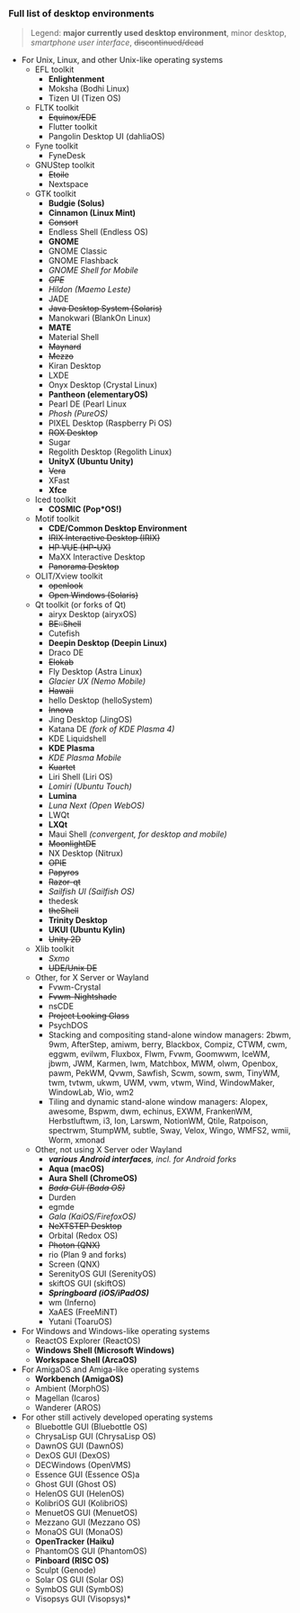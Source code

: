 ### Full list of desktop environments

> Legend: **major currently used desktop environment**, minor desktop, *smartphone user interface*, ~~discontinued/dead~~

* For Unix, Linux, and other Unix-like operating systems
    * EFL toolkit
        * **Enlightenment**
        * Moksha (Bodhi Linux)
        * Tizen UI (Tizen OS)
    * FLTK toolkit
        * ~~Equinox/EDE~~
        * Flutter toolkit
        * Pangolin Desktop UI (dahliaOS)
    * Fyne toolkit
        * FyneDesk
    * GNUStep toolkit
        * ~~Etoile~~
        * Nextspace
    * GTK toolkit
        * **Budgie (Solus)**
        * **Cinnamon (Linux Mint)**
        * ~~Consort~~
        * Endless Shell (Endless OS)
        * **GNOME**
        * GNOME Classic
        * GNOME Flashback
        * *GNOME Shell for Mobile*
        * ~~*GPE*~~
        * *Hildon (Maemo Leste)*
        * JADE
        * ~~Java Desktop System (Solaris)~~
        * Manokwari (BlankOn Linux)
        * **MATE**
        * Material Shell
        * ~~Maynard~~
        * ~~Mezzo~~
        * Kiran Desktop
        * LXDE
        * Onyx Desktop (Crystal Linux)
        * **Pantheon (elementaryOS)**
        * Pearl DE (Pearl Linux
        * *Phosh (PureOS)*
        * PIXEL Desktop (Raspberry Pi OS)
        * ~~ROX Desktop~~
        * Sugar
        * Regolith Desktop (Regolith Linux)
        * **UnityX (Ubuntu Unity)**
        * ~~Vera~~
        * XFast
        * **Xfce**
    * Iced toolkit
        * **COSMIC (Pop*OS!)**
    * Motif toolkit
        * **CDE/Common Desktop Environment**
        * ~~IRIX Interactive Desktop (IRIX)~~
        * ~~HP VUE (HP-UX)~~
        * MaXX Interactive Desktop
        * ~~Panorama Desktop~~
    * OLIT/Xview toolkit
        * ~~openlook~~
        * ~~Open Windows (Solaris)~~
    * Qt toolkit (or forks of Qt)
        * airyx Desktop (airyxOS)
        * ~~BE::Shell~~
        * Cutefish
        * **Deepin Desktop (Deepin Linux)**
        * Draco DE
        * ~~Elokab~~
        * Fly Desktop (Astra Linux)
        * *Glacier UX (Nemo Mobile)*
        * ~~Hawaii~~
        * hello Desktop (helloSystem)
        * ~~Innova~~
        * Jing Desktop (JingOS)
        * Katana DE *(fork of KDE Plasma 4)*
        * KDE Liquidshell
        * **KDE Plasma**
        * *KDE Plasma Mobile*
        * ~~Kuartet~~
        * Liri Shell (Liri OS)
        * *Lomiri (Ubuntu Touch)*
        * **Lumina**
        * *Luna Next (Open WebOS)*
        * LWQt
        * **LXQt**
        * Maui Shell *(convergent, for desktop and mobile)*
        * ~~MoonlightDE~~
        * NX Desktop (Nitrux)
        * ~~OPIE~~
        * ~~Papyros~~
        * ~~Razor-qt~~
        * *Sailfish UI (Sailfish OS)*
        * thedesk
        * ~~theShell~~
        * **Trinity Desktop**
        * **UKUI (Ubuntu Kylin)**
        * ~~Unity 2D~~
    * Xlib toolkit
        * *Sxmo*
        * ~~UDE/Unix DE~~
    * Other, for X Server or Wayland
        * Fvwm-Crystal
        * ~~Fvwm-Nightshade~~
        * nsCDE
        * ~~Project Looking Glass~~
        * PsychDOS
        * Stacking and compositing stand-alone window managers: 2bwm, 9wm, AfterStep, amiwm, berry, Blackbox, Compiz, CTWM, cwm, eggwm, evilwm, Fluxbox, Flwm, Fvwm, Goomwwm, IceWM, jbwm, JWM, Karmen, lwm, Matchbox, MWM, olwm, Openbox, pawm, PekWM, Qvwm, Sawfish, Scwm, sowm, swm, TinyWM, twm, tvtwm, ukwm, UWM, vwm, vtwm, Wind, WindowMaker, WindowLab, Wio, wm2
        * Tiling and dynamic stand-alone window managers: Alopex, awesome, Bspwm, dwm, echinus, EXWM, FrankenWM, Herbstluftwm, i3, Ion, Larswm, NotionWM, Qtile, Ratpoison, spectrwm, StumpWM, subtle, Sway, Velox, Wingo, WMFS2, wmii, Worm, xmonad
    * Other, not using X Server oder Wayland
        * ***various Android interfaces**, incl. for Android forks*
        * **Aqua (macOS)**
        * **Aura Shell (ChromeOS)**
        * ~~*Bada GUI (Bada OS)*~~
        * Durden
        * egmde
        * *Gala (KaiOS/FirefoxOS)*
        * ~~NeXTSTEP Desktop~~
        * Orbital (Redox OS)
        * ~~Photon (QNX)~~
        * rio (Plan 9 and forks)
        * Screen (QNX)
        * SerenityOS GUI (SerenityOS)
        * skiftOS GUI (skiftOS)
        * ***Springboard (iOS/iPadOS)***
        * wm (Inferno)
        * XaAES (FreeMiNT)
        * Yutani (ToaruOS)
* For Windows and Windows-like operating systems
    * ReactOS Explorer (ReactOS)
    * **Windows Shell (Microsoft Windows)**
    * **Workspace Shell (ArcaOS)**
* For AmigaOS and Amiga-like operating systems
    * **Workbench (AmigaOS)**
    * Ambient (MorphOS)
    * Magellan (Icaros)
    * Wanderer (AROS)
* For other still actively developed operating systems
    * Bluebottle GUI (Bluebottle OS)
    * ChrysaLisp GUI (ChrysaLisp OS)
    * DawnOS GUI (DawnOS)
    * DexOS GUI (DexOS)
    * DECWindows (OpenVMS)
    * Essence GUI (Essence OS)a
    * Ghost GUI (Ghost OS)
    * HelenOS GUI (HelenOS)
    * KolibriOS GUI (KolibriOS)
    * MenuetOS GUI (MenuetOS)
    * Mezzano GUI (Mezzano OS)
    * MonaOS GUI (MonaOS)
    * **OpenTracker (Haiku)**
    * PhantomOS GUI (PhantomOS)
    * **Pinboard (RISC OS)**
    * Sculpt (Genode)
    * Solar OS GUI (Solar OS)
    * SymbOS GUI (SymbOS)
    * Visopsys GUI (Visopsys)*
